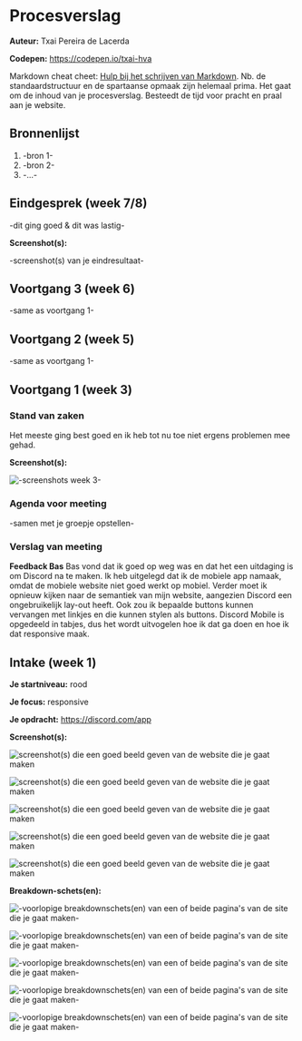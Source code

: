 # Procesverslag
**Auteur:** Txai Pereira de Lacerda

**Codepen:** https://codepen.io/txai-hva

Markdown cheat cheet: [Hulp bij het schrijven van Markdown](https://github.com/adam-p/markdown-here/wiki/Markdown-Cheatsheet). Nb. de standaardstructuur en de spartaanse opmaak zijn helemaal prima. Het gaat om de inhoud van je procesverslag. Besteedt de tijd voor pracht en praal aan je website.



## Bronnenlijst
1. -bron 1-
2. -bron 2-
3. -...-



## Eindgesprek (week 7/8)

-dit ging goed & dit was lastig-

**Screenshot(s):**

-screenshot(s) van je eindresultaat-



## Voortgang 3 (week 6)

-same as voortgang 1-



## Voortgang 2 (week 5)

-same as voortgang 1-



## Voortgang 1 (week 3)

### Stand van zaken

Het meeste ging best goed en ik heb tot nu toe niet ergens problemen mee gehad. 

**Screenshot(s):**

![-screenshots week 3-](images/week3_screenshots.png)

### Agenda voor meeting

-samen met je groepje opstellen-

### Verslag van meeting

**Feedback Bas**
Bas vond dat ik goed op weg was en dat het een uitdaging is om Discord na te maken.
Ik heb uitgelegd dat ik de mobiele app namaak, omdat de mobiele website niet goed werkt op mobiel. Verder moet ik opnieuw kijken naar de semantiek van mijn website, aangezien Discord een ongebruikelijk lay-out heeft. Ook zou ik bepaalde buttons kunnen vervangen met linkjes en die kunnen stylen als buttons. Discord Mobile is opgedeeld in tabjes, dus het wordt uitvogelen hoe ik dat ga doen en hoe ik dat responsive maak. 


## Intake (week 1)

**Je startniveau:** rood

**Je focus:** responsive

**Je opdracht:** https://discord.com/app

**Screenshot(s):**

![screenshot(s) die een goed beeld geven van de website die je gaat maken](images/screenshot1.png)

![screenshot(s) die een goed beeld geven van de website die je gaat maken](images/screenshot2.png)

![screenshot(s) die een goed beeld geven van de website die je gaat maken](images/screenshot3.png)

![screenshot(s) die een goed beeld geven van de website die je gaat maken](images/screenshot4.png)

![screenshot(s) die een goed beeld geven van de website die je gaat maken](images/screenshot5.png)

**Breakdown-schets(en):**

![-voorlopige breakdownschets(en) van een of beide pagina's van de site die je gaat maken-](images/breakdown_schets_1.png)

![-voorlopige breakdownschets(en) van een of beide pagina's van de site die je gaat maken-](images/breakdown_schets_2.png)

![-voorlopige breakdownschets(en) van een of beide pagina's van de site die je gaat maken-](images/breakdown_schets_3.png)

![-voorlopige breakdownschets(en) van een of beide pagina's van de site die je gaat maken-](images/breakdown_schets_4.png)

![-voorlopige breakdownschets(en) van een of beide pagina's van de site die je gaat maken-](images/breakdown_schets_5.png)

